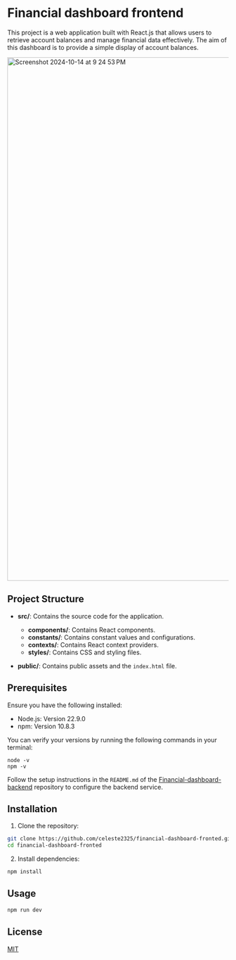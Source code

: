 # Financial dashboard frontend

This project is a web application built with React.js that allows users to retrieve account balances and manage financial data effectively. The aim of this dashboard is to provide a simple display of account balances.

<img width="1189" alt="Screenshot 2024-10-14 at 9 24 53 PM" src="https://github.com/user-attachments/assets/3fe0d40a-f786-4063-bb9e-0cfdffef6211">

## Project Structure

- **src/**: Contains the source code for the application.
  - **components/**: Contains React components.
  - **constants/**: Contains constant values and configurations.
  - **contexts/**: Contains React context providers.
  - **styles/**: Contains CSS and styling files.
  
- **public/**: Contains public assets and the `index.html` file.

## Prerequisites

Ensure you have the following installed:
- Node.js: Version 22.9.0
- npm: Version 10.8.3

You can verify your versions by running the following commands in your terminal:

```
node -v
npm -v
```

Follow the setup instructions in the `README.md` of the [Financial-dashboard-backend](https://github.com/celeste2325/financial-dashboard-backend) repository to configure the backend service.

## Installation

1. Clone the repository:

```bash
git clone https://github.com/celeste2325/financial-dashboard-fronted.git
cd financial-dashboard-fronted
```


2) Install dependencies:

```bash
npm install
```

## Usage

```bash
npm run dev
```
  
## License

[MIT](https://choosealicense.com/licenses/mit/)
